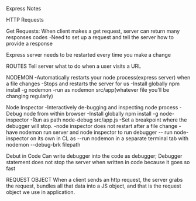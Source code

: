 Express Notes

HTTP Requests

Get Requests: 
When client makes a get request, server can return many responses codes
-Need to set up a request and tell the server how to provide a response

Express server needs to be restarted every time you make a change


ROUTES
Tell server what to do when a user visits a URL


NODEMON
-Automatically restarts your node process(express server) when a file changes
-Stops and restarts the server for us
-Install globally npm install -g nodemon
-run as nodemon src/app(whatever file you'll be changing regularly)


Node Inspector
-Interactively de-bugging and inspecting node process
-Debug node from within browser
-Install globally npm install -g node-inspector
-Run as path node-debug src/app.js
  -Set a breakpoint where the debugger will stop. 
  -node inspector does not restart after a file change
  -have nodemon run server and node inspector to run debugger
  		-- run node-inspector on its own in CL as 
  		--run nodemon in a separate terminal tab with nodemon --debug-brk filepath

 Debut in Code
 Can write debugger into the code as debugger;
 Debugger statement does not stop the server when written in code because it goes so fast




REQUEST OBJECT 
When a client sends an http request, the server grabs the request, bundles all that data into a JS object, and that is the request object we use in application.


